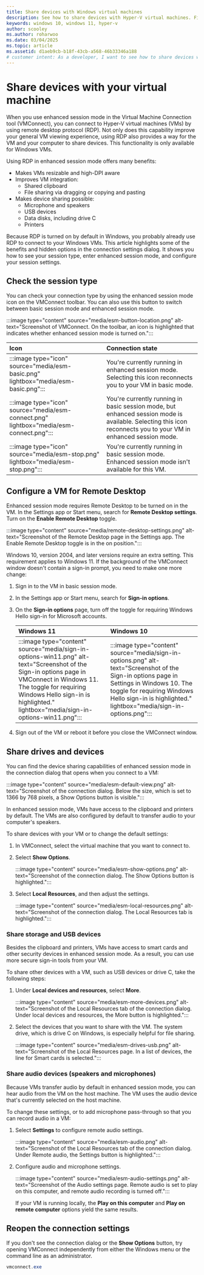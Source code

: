 ```yaml
---
title: Share devices with Windows virtual machines
description: See how to share devices with Hyper-V virtual machines. Find out how to give a virtual machine access to USB devices, audio, microphones, and mounted drives.
keywords: windows 10, windows 11, hyper-v
author: scooley
ms.author: roharwoo
ms.date: 03/04/2025
ms.topic: article
ms.assetid: d1aeb9cb-b18f-43cb-a568-46b33346a188
# customer intent: As a developer, I want to see how to share devices with Hyper-V virtual machines so that I can give my virtual machines access to USB devices, audio, microphones, and mounted drives.
---
```


# Share devices with your virtual machine

When you use enhanced session mode in the Virtual Machine Connection tool (VMConnect), you can connect to Hyper-V virtual machines (VMs) by using remote desktop protocol (RDP). Not only does this capability improve your general VM viewing experience, using RDP also provides a way for the VM and your computer to share devices. This functionality is only available for Windows VMs.

Using RDP in enhanced session mode offers many benefits:

- Makes VMs resizable and high-DPI aware
- Improves VM integration:
  - Shared clipboard
  - File sharing via dragging or copying and pasting
- Makes device sharing possible:
  - Microphone and speakers
  - USB devices
  - Data disks, including drive C
  - Printers

Because RDP is turned on by default in Windows, you probably already use RDP to connect to your Windows VMs. This article highlights some of the benefits and hidden options in the connection settings dialog. It shows you how to see your session type, enter enhanced session mode, and configure your session settings.

## Check the session type

You can check your connection type by using the enhanced session mode icon on the VMConnect toolbar. You can also use this button to switch between basic session mode and enhanced session mode.

:::image type="content" source="media/esm-button-location.png" alt-text="Screenshot of VMConnect. On the toolbar, an icon is highlighted that indicates whether enhanced session mode is turned on.":::

| Icon | Connection state |
|:-----|:---------|
|:::image type="icon" source="media/esm-basic.png" lightbox="media/esm-basic.png":::| You're currently running in enhanced session mode. Selecting this icon reconnects you to your VM in basic mode. |
|:::image type="icon" source="media/esm-connect.png" lightbox="media/esm-connect.png":::| You're currently running in basic session mode, but enhanced session mode is available. Selecting this icon reconnects you to your VM in enhanced session mode. |
|:::image type="icon" source="media/esm-stop.png" lightbox="media/esm-stop.png":::| You're currently running in basic session mode.  Enhanced session mode isn't available for this VM. |

## Configure a VM for Remote Desktop

Enhanced session mode requires Remote Desktop to be turned on in the VM. In the Settings app or Start menu, search for **Remote Desktop settings**. Turn on the **Enable Remote Desktop** toggle.

:::image type="content" source="media/remote-desktop-settings.png" alt-text="Screenshot of the Remote Desktop page in the Settings app. The Enable Remote Desktop toggle is in the on position.":::

Windows 10, version 2004, and later versions require an extra setting. This requirement applies to Windows 11. If the background of the VMConnect window doesn't contain a sign-in prompt, you need to make one more change:

1. Sign in to the VM in basic session mode.

1. In the Settings app or Start menu, search for **Sign-in options**.

1. On the **Sign-in options** page, turn off the toggle for requiring Windows Hello sign-in for Microsoft accounts.

   | Windows 11 | Windows 10 |
   |:----|:----|
   |:::image type="content" source="media/sign-in-options-win11.png" alt-text="Screenshot of the Sign-in options page in VMConnect in Windows 11. The toggle for requiring Windows Hello sign-in is highlighted." lightbox="media/sign-in-options-win11.png":::|:::image type="content" source="media/sign-in-options.png" alt-text="Screenshot of the Sign-in options page in Settings in Windows 10. The toggle for requiring Windows Hello sign-in is highlighted." lightbox="media/sign-in-options.png":::|

1. Sign out of the VM or reboot it before you close the VMConnect window.

## Share drives and devices

You can find the device sharing capabilities of enhanced session mode in the connection dialog that opens when you connect to a VM:

:::image type="content" source="media/esm-default-view.png" alt-text="Screenshot of the connection dialog. Below the size, which is set to 1366 by 768 pixels, a Show Options button is visible.":::

In enhanced session mode, VMs have access to the clipboard and printers by default. The VMs are also configured by default to transfer audio to your computer's speakers.

To share devices with your VM or to change the default settings:

1. In VMConnect, select the virtual machine that you want to connect to.

1. Select **Show Options**.

   :::image type="content" source="media/esm-show-options.png" alt-text="Screenshot of the connection dialog. The Show Options button is highlighted.":::

1. Select **Local Resources**, and then adjust the settings.

   :::image type="content" source="media/esm-local-resources.png" alt-text="Screenshot of the connection dialog. The Local Resources tab is highlighted.":::

### Share storage and USB devices

Besides the clipboard and printers, VMs have access to smart cards and other security devices in enhanced session mode. As a result, you can use more secure sign-in tools from your VM.

To share other devices with a VM, such as USB devices or drive C, take the following steps:

1. Under **Local devices and resources**, select **More**.

   :::image type="content" source="media/esm-more-devices.png" alt-text="Screenshot of the Local Resources tab of the connection dialog. Under local devices and resources, the More button is highlighted.":::

1. Select the devices that you want to share with the VM. The system drive, which is drive C on Windows, is especially helpful for file sharing.

   :::image type="content" source="media/esm-drives-usb.png" alt-text="Screenshot of the Local Resources page. In a list of devices, the line for Smart cards is selected.":::

### Share audio devices (speakers and microphones)

Because VMs transfer audio by default in enhanced session mode, you can hear audio from the VM on the host machine. The VM uses the audio device that's currently selected on the host machine.

To change these settings, or to add microphone pass-through so that you can record audio in a VM:

1. Select **Settings** to configure remote audio settings.

   :::image type="content" source="media/esm-audio.png" alt-text="Screenshot of the Local Resources tab of the connection dialog. Under Remote audio, the Settings button is highlighted.":::

1. Configure audio and microphone settings.

   :::image type="content" source="media/esm-audio-settings.png" alt-text="Screenshot of the Audio settings page. Remote audio is set to play on this computer, and remote audio recording is turned off.":::

   If your VM is running locally, the **Play on this computer** and **Play on remote computer** options yield the same results.

## Reopen the connection settings

If you don't see the connection dialog or the **Show Options** button, try opening VMConnect independently from either the Windows menu or the command line as an administrator.

```PowerShell
vmconnect.exe
```
